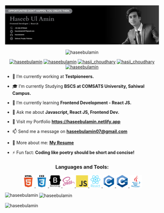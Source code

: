 ![logo](https://github.com/haseebulamin/HaseebUlAmin/blob/main/background.jpg)   
<p align="center"> <img src="https://komarev.com/ghpvc/?username=haseebulamin&label=Profile%20views&color=0e75b6&style=flat" alt="haseebulamin" /> </p>

<p align="center"> 
  <a href="https://linkedin.com/in/haseebulamin" target='_blank'><img src="https://img.shields.io/twitter/follow/haseebulamin?logo=linkedin&style=for-the-badge" alt="haseebulamin"  /></a>
  <a href="https://github.com/haseebulamin" target='_blank'><img src="https://img.shields.io/twitter/follow/haseebulamin?logo=github&style=for-the-badge" alt="haseebulamin"  /></a>
<a href="https://twitter.com/hasii_choudhary" target='_blank'><img src="https://img.shields.io/twitter/follow/hasii_choudhary?logo=twitter&style=for-the-badge" alt="hasii_choudhary"  /></a> 
<a href="https://instagram.com/hasii_choudhary" target='_blank'><img src="https://img.shields.io/twitter/follow/hasii_choudhary?logo=instagram&style=for-the-badge" alt="hasii_choudhary"  /></a> 
<a href="https://fb.com/https://www.facebook.com/profile.php?id=100051461030832" target='_blank'><img src="https://img.shields.io/twitter/follow/haseebulamin?logo=facebook&style=for-the-badge" alt="haseebulamin" /></a> 
</p>

- 🔭 I’m currently working at **Testpioneers.**
  
- 🎓 I’m currently Studying **BSCS at COMSATS University, Sahiwal Campus.**
  
- 🌱 I’m currently learning **Frontend Development - React JS.**

- 💬 Ask me about **Javascript, React JS, Frontend Dev.**
  
- 📍 Visit my Portfolio **https://haseebulamin.netlify.app**

- 📫 Send me a message on **haseebulamin07@gmail.com**

- 📄 More about me:  <a href="https://drive.google.com/file/d/1URF70eSYBImhjz0kM2muLwqdcE3WUIcF/view?usp=sharing" target="_blank" rel="noreferrer" color="white"> **My Resume** </a>

- ⚡ Fun fact: **Coding like poetry should be short and concise!**

<h3 align="center">Languages and Tools:</h3>
<p align="center">  
<a href="https://www.w3.org/html/" target="_blank" rel="noreferrer"> <img src="https://raw.githubusercontent.com/devicons/devicon/master/icons/html5/html5-original-wordmark.svg" alt="html5" width="40" height="40"/> </a> 
<a href="https://www.w3schools.com/css/" target="_blank" rel="noreferrer"> <img src="https://raw.githubusercontent.com/devicons/devicon/master/icons/css3/css3-original-wordmark.svg" alt="css3" width="40" height="40"/> </a> 
<a href="https://getbootstrap.com" target="_blank" rel="noreferrer"> <img src="https://raw.githubusercontent.com/devicons/devicon/master/icons/bootstrap/bootstrap-plain-wordmark.svg" alt="bootstrap" width="40" height="40"/> </a>
<a href="https://sass-lang.com" target="_blank" rel="noreferrer"> <img src="https://raw.githubusercontent.com/devicons/devicon/master/icons/sass/sass-original.svg" alt="sass" width="40" height="40"/> </a> 
<a href="https://developer.mozilla.org/en-US/docs/Web/JavaScript" target="_blank" rel="noreferrer"> <img src="https://raw.githubusercontent.com/devicons/devicon/master/icons/javascript/javascript-original.svg" alt="javascript" width="40" height="40"/> </a>
<a href="https://reactjs.org/" target="_blank" rel="noreferrer"> <img src="https://raw.githubusercontent.com/devicons/devicon/master/icons/react/react-original-wordmark.svg" alt="react" width="40" height="40"/> </a> 
<a href="https://www.cprogramming.com/" target="_blank" rel="noreferrer"> <img src="https://raw.githubusercontent.com/devicons/devicon/master/icons/c/c-original.svg" alt="c" width="40" height="40"/> </a> <a href="https://www.w3schools.com/cpp/" target="_blank" rel="noreferrer"> <img src="https://raw.githubusercontent.com/devicons/devicon/master/icons/cplusplus/cplusplus-original.svg" alt="cplusplus" width="40" height="40"/> </a> 
<a href="https://www.java.com" target="_blank" rel="noreferrer"> <img src="https://raw.githubusercontent.com/devicons/devicon/master/icons/java/java-original.svg" alt="java" width="40" height="40"/> </a> 
</p>

<p><img align="left" src="https://github-readme-stats.vercel.app/api/top-langs?username=haseebulamin&show_icons=true&locale=en&layout=compact&theme=dark" alt="haseebulamin" /></p>

<p>&nbsp;<img align="center" src="https://github-readme-stats.vercel.app/api?username=haseebulamin&show_icons=true&locale=en&theme=dark" alt="haseebulamin" /></p>

<p><img align="center" src="https://github-readme-streak-stats.herokuapp.com/?user=haseebulamin&theme=dark" alt="haseebulamin" /></p>



